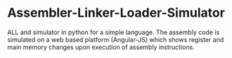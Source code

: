 # Assembler-Linker-Loader-Simulator
ALL and simulator in python for a simple language.
The assembly code is simulated on a web based platform (Angular-JS) which shows register and main memory changes upon execution of assembly instructions.
